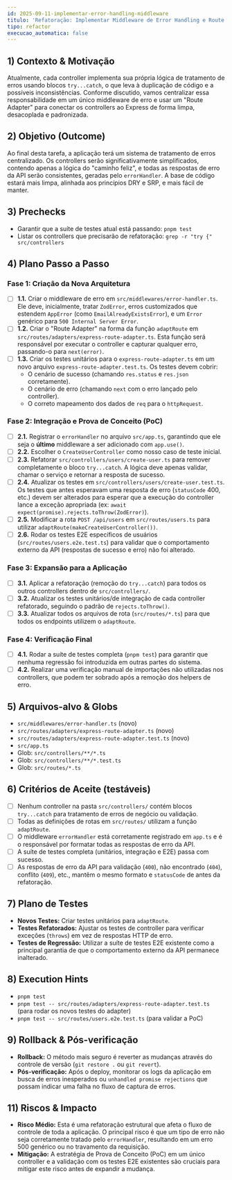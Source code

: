 ```yaml
---
id: 2025-09-11-implementar-error-handling-middleware
titulo: 'Refatoração: Implementar Middleware de Error Handling e Route Adapter'
tipo: refactor
execucao_automatica: false
---
```


## 1) Contexto & Motivação

Atualmente, cada controller implementa sua própria lógica de tratamento de erros usando blocos `try...catch`, o que leva à duplicação de código e a possíveis inconsistências. Conforme discutido, vamos centralizar essa responsabilidade em um único middleware de erro e usar um "Route Adapter" para conectar os controllers ao Express de forma limpa, desacoplada e padronizada.

## 2) Objetivo (Outcome)

Ao final desta tarefa, a aplicação terá um sistema de tratamento de erros centralizado. Os controllers serão significativamente simplificados, contendo apenas a lógica do "caminho feliz", e todas as respostas de erro da API serão consistentes, geradas pelo `errorHandler`. A base de código estará mais limpa, alinhada aos princípios DRY e SRP, e mais fácil de manter.

## 3) Prechecks

- Garantir que a suíte de testes atual está passando: `pnpm test`
- Listar os controllers que precisarão de refatoração: `grep -r "try {" src/controllers`

## 4) Plano Passo a Passo

### Fase 1: Criação da Nova Arquitetura

- [ ] **1.1.** Criar o middleware de erro em `src/middlewares/error-handler.ts`. Ele deve, inicialmente, tratar `ZodError`, erros customizados que estendem `AppError` (como `EmailAlreadyExistsError`), e um `Error` genérico para `500 Internal Server Error`.
- [ ] **1.2.** Criar o "Route Adapter" na forma da função `adaptRoute` em `src/routes/adapters/express-route-adapter.ts`. Esta função será responsável por executar o controller e capturar qualquer erro, passando-o para `next(error)`.
- [ ] **1.3.** Criar os testes unitários para o `express-route-adapter.ts` em um novo arquivo `express-route-adapter.test.ts`. Os testes devem cobrir:
    - O cenário de sucesso (chamando `res.status` e `res.json` corretamente).
    - O cenário de erro (chamando `next` com o erro lançado pelo controller).
    - O correto mapeamento dos dados de `req` para o `httpRequest`.

### Fase 2: Integração e Prova de Conceito (PoC)

- [ ] **2.1.** Registrar o `errorHandler` no arquivo `src/app.ts`, garantindo que ele seja o **último** middleware a ser adicionado com `app.use()`.
- [ ] **2.2.** Escolher o `CreateUserController` como nosso caso de teste inicial.
- [ ] **2.3.** Refatorar `src/controllers/users/create-user.ts` para remover completamente o bloco `try...catch`. A lógica deve apenas validar, chamar o serviço e retornar a resposta de sucesso.
- [ ] **2.4.** Atualizar os testes em `src/controllers/users/create-user.test.ts`. Os testes que antes esperavam uma resposta de erro (`statusCode` 400, etc.) devem ser alterados para esperar que a execução do controller lance a exceção apropriada (ex: `await expect(promise).rejects.toThrow(ZodError)`).
- [ ] **2.5.** Modificar a rota `POST /api/users` em `src/routes/users.ts` para utilizar `adaptRoute(makeCreateUserController())`.
- [ ] **2.6.** Rodar os testes E2E específicos de usuários (`src/routes/users.e2e.test.ts`) para validar que o comportamento externo da API (respostas de sucesso e erro) não foi alterado.

### Fase 3: Expansão para a Aplicação

- [ ] **3.1.** Aplicar a refatoração (remoção do `try...catch`) para todos os outros controllers dentro de `src/controllers/`.
- [ ] **3.2.** Atualizar os testes unitários/de integração de cada controller refatorado, seguindo o padrão de `rejects.toThrow()`.
- [ ] **3.3.** Atualizar todos os arquivos de rota (`src/routes/*.ts`) para que todos os endpoints utilizem o `adaptRoute`.

### Fase 4: Verificação Final

- [ ] **4.1.** Rodar a suíte de testes completa (`pnpm test`) para garantir que nenhuma regressão foi introduzida em outras partes do sistema.
- [ ] **4.2.** Realizar uma verificação manual de importações não utilizadas nos controllers, que podem ter sobrado após a remoção dos helpers de erro.

## 5) Arquivos-alvo & Globs

- `src/middlewares/error-handler.ts` (novo)
- `src/routes/adapters/express-route-adapter.ts` (novo)
- `src/routes/adapters/express-route-adapter.test.ts` (novo)
- `src/app.ts`
- Glob: `src/controllers/**/*.ts`
- Glob: `src/controllers/**/*.test.ts`
- Glob: `src/routes/*.ts`

## 6) Critérios de Aceite (testáveis)

- [ ] Nenhum controller na pasta `src/controllers/` contém blocos `try...catch` para tratamento de erros de negócio ou validação.
- [ ] Todas as definições de rotas em `src/routes/` utilizam a função `adaptRoute`.
- [ ] O middleware `errorHandler` está corretamente registrado em `app.ts` e é o responsável por formatar todas as respostas de erro da API.
- [ ] A suíte de testes completa (unitários, integração e E2E) passa com sucesso.
- [ ] As respostas de erro da API para validação (`400`), não encontrado (`404`), conflito (`409`), etc., mantêm o mesmo formato e `statusCode` de antes da refatoração.

## 7) Plano de Testes

- **Novos Testes:** Criar testes unitários para `adaptRoute`.
- **Testes Refatorados:** Ajustar os testes de controller para verificar exceções (`throws`) em vez de respostas HTTP de erro.
- **Testes de Regressão:** Utilizar a suíte de testes E2E existente como a principal garantia de que o comportamento externo da API permanece inalterado.

## 8) Execution Hints

- `pnpm test`
- `pnpm test -- src/routes/adapters/express-route-adapter.test.ts` (para rodar os novos testes do adapter)
- `pnpm test -- src/routes/users.e2e.test.ts` (para validar a PoC)

## 9) Rollback & Pós-verificação

- **Rollback:** O método mais seguro é reverter as mudanças através do controle de versão (`git restore .` ou `git revert`).
- **Pós-verificação:** Após o deploy, monitorar os logs da aplicação em busca de erros inesperados ou `unhandled promise rejections` que possam indicar uma falha no fluxo de captura de erros.

## 11) Riscos & Impacto

- **Risco Médio:** Esta é uma refatoração estrutural que afeta o fluxo de controle de toda a aplicação. O principal risco é que um tipo de erro não seja corretamente tratado pelo `errorHandler`, resultando em um erro 500 genérico ou no travamento da requisição.
- **Mitigação:** A estratégia de Prova de Conceito (PoC) em um único controller e a validação com os testes E2E existentes são cruciais para mitigar este risco antes de expandir a mudança.

